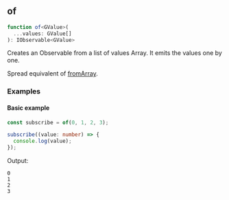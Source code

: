 ## of

```ts
function of<GValue>(
  ...values: GValue[]
): IObservable<GValue>
```

Creates an Observable from a list of values Array. It emits the values one by one.

Spread equivalent of [fromArray](../../iterable/from-array/from-array.md).

### Examples

#### Basic example

```ts
const subscribe = of(0, 1, 2, 3);

subscribe((value: number) => {
  console.log(value);
});
```

Output:

```text
0
1
2
3
```


